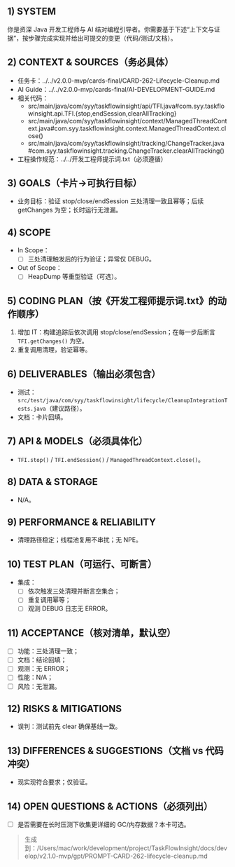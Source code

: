 ## 1) SYSTEM
你是资深 Java 开发工程师与 AI 结对编程引导者。你需要基于下述“上下文与证据”，按步骤完成实现并给出可提交的变更（代码/测试/文档）。

## 2) CONTEXT & SOURCES（务必具体）
- 任务卡：../../v2.0.0-mvp/cards-final/CARD-262-Lifecycle-Cleanup.md
- AI Guide：../../v2.0.0-mvp/cards-final/AI-DEVELOPMENT-GUIDE.md
- 相关代码：
  - src/main/java/com/syy/taskflowinsight/api/TFI.java#com.syy.taskflowinsight.api.TFI.{stop,endSession,clearAllTracking}
  - src/main/java/com/syy/taskflowinsight/context/ManagedThreadContext.java#com.syy.taskflowinsight.context.ManagedThreadContext.close()
  - src/main/java/com/syy/taskflowinsight/tracking/ChangeTracker.java#com.syy.taskflowinsight.tracking.ChangeTracker.clearAllTracking()
- 工程操作规范：../../开发工程师提示词.txt（必须遵循）

## 3) GOALS（卡片→可执行目标）
- 业务目标：验证 stop/close/endSession 三处清理一致且幂等；后续 getChanges 为空；长时运行无泄漏。

## 4) SCOPE
- In Scope：
  - [ ] 三处清理触发后的行为验证；异常仅 DEBUG。
- Out of Scope：
  - [ ] HeapDump 等重型验证（可选）。

## 5) CODING PLAN（按《开发工程师提示词.txt》的动作顺序）
1. 增加 IT：构建追踪后依次调用 stop/close/endSession；在每一步后断言 `TFI.getChanges()` 为空。
2. 重复调用清理，验证幂等。

## 6) DELIVERABLES（输出必须包含）
- 测试：`src/test/java/com/syy/taskflowinsight/lifecycle/CleanupIntegrationTests.java`（建议路径）。
- 文档：卡片回填。

## 7) API & MODELS（必须具体化）
- `TFI.stop()` / `TFI.endSession()` / `ManagedThreadContext.close()`。

## 8) DATA & STORAGE
- N/A。

## 9) PERFORMANCE & RELIABILITY
- 清理路径稳定；线程池复用不串扰；无 NPE。

## 10) TEST PLAN（可运行、可断言）
- 集成：
  - [ ] 依次触发三处清理并断言空集合；
  - [ ] 重复调用幂等；
  - [ ] 观测 DEBUG 日志无 ERROR。

## 11) ACCEPTANCE（核对清单，默认空）
- [ ] 功能：三处清理一致；
- [ ] 文档：结论回填；
- [ ] 观测：无 ERROR；
- [ ] 性能：N/A；
- [ ] 风险：无泄漏。

## 12) RISKS & MITIGATIONS
- 误判：测试前先 clear 确保基线一致。

## 13) DIFFERENCES & SUGGESTIONS（文档 vs 代码冲突）
- 现实现符合要求；仅验证。

## 14) OPEN QUESTIONS & ACTIONS（必须列出）
- [ ] 是否需要在长时压测下收集更详细的 GC/内存数据？本卡可选。

> 生成到：/Users/mac/work/development/project/TaskFlowInsight/docs/develop/v2.1.0-mvp/gpt/PROMPT-CARD-262-lifecycle-cleanup.md

